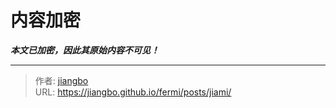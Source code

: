 # 内容加密

***本文已加密，因此其原始内容不可见！***

---

> 作者: [jiangbo](https://gitee.com/jiang-zhao-153)  
> URL: https://jiangbo.github.io/fermi/posts/jiami/  

